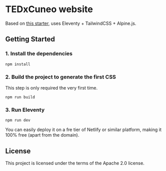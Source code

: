 # TEDxCuneo website

Based on [this starter](https://github.com/gregwolanski/eleventy-tailwindcss-alpinejs-starter), uses Eleventy + TailwindCSS + Alpine.js.

## Getting Started

### 1. Install the dependencies

```
npm install
```

### 2. Build the project to generate the first CSS

This step is only required the very first time.

```
npm run build
```

### 3. Run Eleventy

```
npm run dev
```

You can easily deploy it on a fre tier of Netlify or similar platform, making it 100% free (apart from the domain).

## License

This project is licensed under the terms of the Apache 2.0 license.
